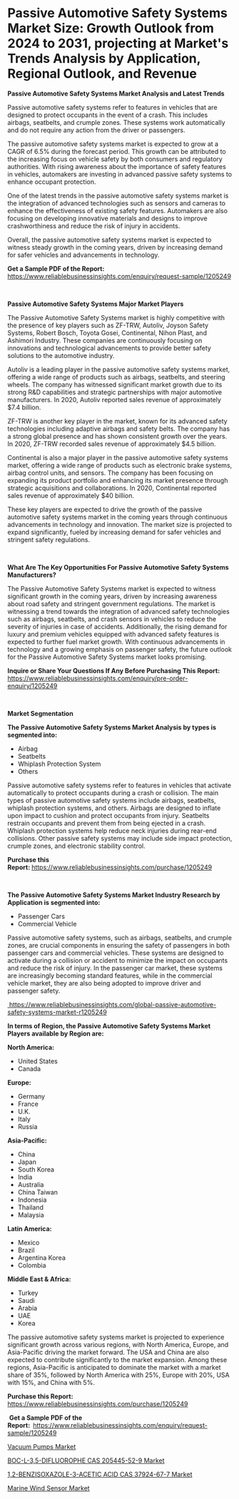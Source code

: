 <p><h1>Passive Automotive Safety Systems Market Size: Growth Outlook from 2024 to 2031, projecting at Market's Trends Analysis by Application, Regional Outlook, and Revenue</h1></p><p><strong>Passive Automotive Safety Systems Market Analysis and Latest Trends</strong></p>
<p><p>Passive automotive safety systems refer to features in vehicles that are designed to protect occupants in the event of a crash. This includes airbags, seatbelts, and crumple zones. These systems work automatically and do not require any action from the driver or passengers.</p><p>The passive automotive safety systems market is expected to grow at a CAGR of 6.5% during the forecast period. This growth can be attributed to the increasing focus on vehicle safety by both consumers and regulatory authorities. With rising awareness about the importance of safety features in vehicles, automakers are investing in advanced passive safety systems to enhance occupant protection.</p><p>One of the latest trends in the passive automotive safety systems market is the integration of advanced technologies such as sensors and cameras to enhance the effectiveness of existing safety features. Automakers are also focusing on developing innovative materials and designs to improve crashworthiness and reduce the risk of injury in accidents.</p><p>Overall, the passive automotive safety systems market is expected to witness steady growth in the coming years, driven by increasing demand for safer vehicles and advancements in technology.</p></p>
<p><strong>Get a Sample PDF of the Report:&nbsp;</strong> <a href="https://www.reliablebusinessinsights.com/enquiry/request-sample/1205249">https://www.reliablebusinessinsights.com/enquiry/request-sample/1205249</a></p>
<p>&nbsp;</p>
<p><strong>Passive Automotive Safety Systems Major Market Players</strong></p>
<p><p>The Passive Automotive Safety Systems market is highly competitive with the presence of key players such as ZF-TRW, Autoliv, Joyson Safety Systems, Robert Bosch, Toyota Gosei, Continental, Nihon Plast, and Ashimori Industry. These companies are continuously focusing on innovations and technological advancements to provide better safety solutions to the automotive industry.</p><p>Autoliv is a leading player in the passive automotive safety systems market, offering a wide range of products such as airbags, seatbelts, and steering wheels. The company has witnessed significant market growth due to its strong R&D capabilities and strategic partnerships with major automotive manufacturers. In 2020, Autoliv reported sales revenue of approximately $7.4 billion.</p><p>ZF-TRW is another key player in the market, known for its advanced safety technologies including adaptive airbags and safety belts. The company has a strong global presence and has shown consistent growth over the years. In 2020, ZF-TRW recorded sales revenue of approximately $4.5 billion.</p><p>Continental is also a major player in the passive automotive safety systems market, offering a wide range of products such as electronic brake systems, airbag control units, and sensors. The company has been focusing on expanding its product portfolio and enhancing its market presence through strategic acquisitions and collaborations. In 2020, Continental reported sales revenue of approximately $40 billion.</p><p>These key players are expected to drive the growth of the passive automotive safety systems market in the coming years through continuous advancements in technology and innovation. The market size is projected to expand significantly, fueled by increasing demand for safer vehicles and stringent safety regulations.</p></p>
<p>&nbsp;</p>
<p><strong>What Are The Key Opportunities For Passive Automotive Safety Systems Manufacturers?</strong></p>
<p><p>The Passive Automotive Safety Systems market is expected to witness significant growth in the coming years, driven by increasing awareness about road safety and stringent government regulations. The market is witnessing a trend towards the integration of advanced safety technologies such as airbags, seatbelts, and crash sensors in vehicles to reduce the severity of injuries in case of accidents. Additionally, the rising demand for luxury and premium vehicles equipped with advanced safety features is expected to further fuel market growth. With continuous advancements in technology and a growing emphasis on passenger safety, the future outlook for the Passive Automotive Safety Systems market looks promising.</p></p>
<p><strong>Inquire or Share Your Questions If Any Before Purchasing This Report:</strong> <a href="https://www.reliablebusinessinsights.com/enquiry/pre-order-enquiry/1205249">https://www.reliablebusinessinsights.com/enquiry/pre-order-enquiry/1205249</a></p>
<p>&nbsp;</p>
<p><strong>Market Segmentation</strong></p>
<p><strong>The Passive Automotive Safety Systems Market Analysis by types is segmented into:</strong></p>
<p><ul><li>Airbag</li><li>Seatbelts</li><li>Whiplash Protection System</li><li>Others</li></ul></p>
<p><p>Passive automotive safety systems refer to features in vehicles that activate automatically to protect occupants during a crash or collision. The main types of passive automotive safety systems include airbags, seatbelts, whiplash protection systems, and others. Airbags are designed to inflate upon impact to cushion and protect occupants from injury. Seatbelts restrain occupants and prevent them from being ejected in a crash. Whiplash protection systems help reduce neck injuries during rear-end collisions. Other passive safety systems may include side impact protection, crumple zones, and electronic stability control.</p></p>
<p><strong>Purchase this Report:&nbsp;</strong><a href="https://www.reliablebusinessinsights.com/purchase/1205249">https://www.reliablebusinessinsights.com/purchase/1205249</a></p>
<p>&nbsp;</p>
<p><strong>The Passive Automotive Safety Systems Market Industry Research by Application is segmented into:</strong></p>
<p><ul><li>Passenger Cars</li><li>Commercial Vehicle</li></ul></p>
<p><p>Passive automotive safety systems, such as airbags, seatbelts, and crumple zones, are crucial components in ensuring the safety of passengers in both passenger cars and commercial vehicles. These systems are designed to activate during a collision or accident to minimize the impact on occupants and reduce the risk of injury. In the passenger car market, these systems are increasingly becoming standard features, while in the commercial vehicle market, they are also being adopted to improve driver and passenger safety.</p></p>
<p><a href="https://www.reliablebusinessinsights.com/global-passive-automotive-safety-systems-market-r1205249">&nbsp;https://www.reliablebusinessinsights.com/global-passive-automotive-safety-systems-market-r1205249</a></p>
<p><strong>In terms of Region, the Passive Automotive Safety Systems Market Players available by Region are:</strong></p>
<p>
    <p> <strong> North America: </strong>
        <ul>
            <li>United States</li>
            <li>Canada</li>
        </ul>
        </p> 
    <p> <strong> Europe: </strong>
        <ul>
            <li>Germany</li>
            <li>France</li>
            <li>U.K.</li>
            <li>Italy</li>
            <li>Russia</li>
        </ul>
        </p> 
    <p> <strong> Asia-Pacific: </strong>
        <ul>
            <li>China</li>
            <li>Japan</li>
            <li>South Korea</li>
            <li>India</li>
            <li>Australia</li>
            <li>China Taiwan</li>
            <li>Indonesia</li>
            <li>Thailand</li>
            <li>Malaysia</li>
        </ul>
        </p> 
    <p> <strong> Latin America: </strong>
        <ul>
            <li>Mexico</li>
            <li>Brazil</li>
            <li>Argentina Korea</li>
            <li>Colombia</li>
        </ul>
        </p> 
    <p> <strong> Middle East & Africa: </strong>
        <ul>
            <li>Turkey</li>
            <li>Saudi</li>
            <li>Arabia</li>
            <li>UAE</li>
            <li>Korea</li>
        </ul>
    </p>
    </p>
<p><p>The passive automotive safety systems market is projected to experience significant growth across various regions, with North America, Europe, and Asia-Pacific driving the market forward. The USA and China are also expected to contribute significantly to the market expansion. Among these regions, Asia-Pacific is anticipated to dominate the market with a market share of 35%, followed by North America with 25%, Europe with 20%, USA with 15%, and China with 5%.</p></p>
<p><strong>Purchase this Report: </strong><a href="https://www.reliablebusinessinsights.com/purchase/1205249">https://www.reliablebusinessinsights.com/purchase/1205249</a></p>
<p>&nbsp;<strong>Get a Sample PDF of the Report:&nbsp;&nbsp;</strong><a href="https://www.reliablebusinessinsights.com/enquiry/request-sample/1205249">https://www.reliablebusinessinsights.com/enquiry/request-sample/1205249</a></p>
<p><strong></strong></p>
<p><p><a href="https://medium.com/@sallyselcenk46/market-forecast-global-vacuum-pumps-trends-and-impact-analysis-2024-2031-by-application-6eace36a255a">Vacuum Pumps Market</a></p><p><a href="https://github.com/HettieStehr/Market-Research-Report-List-1/blob/main/boc-l-35-difluorophe-cas-205445-52-9-market.md">BOC-L-3,5-DIFLUOROPHE CAS 205445-52-9 Market</a></p><p><a href="https://github.com/lavernaCole75/Market-Research-Report-List-1/blob/main/12-benzisoxazole-3-acetic-acid-cas-37924-67-7-market.md">1,2-BENZISOXAZOLE-3-ACETIC ACID CAS 37924-67-7 Market</a></p><p><a href="https://medium.com/@neilrogers69/future-trends-in-global-marine-wind-sensor-market-market-insights-and-analysis-from-2024-to-2031-db9e8c739561">Marine Wind Sensor Market</a></p></p>